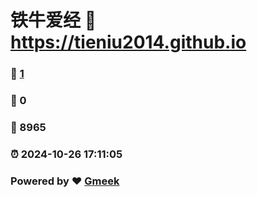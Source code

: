 # 铁牛爱经 :link: https://tieniu2014.github.io 
### :page_facing_up: [1](https://tieniu2014.github.io/tag.html) 
### :speech_balloon: 0 
### :hibiscus: 8965 
### :alarm_clock: 2024-10-26 17:11:05 
### Powered by :heart: [Gmeek](https://github.com/Meekdai/Gmeek)
